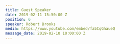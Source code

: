 ```yaml
---
title: Guest Speaker
date: 2019-02-11 15:50:00 Z
position: 6
speaker: Robert Brooks
media: https://www.youtube.com/embed/fa5CqGhaueQ
message_date: 2019-02-10 10:00:00 Z
---
```


